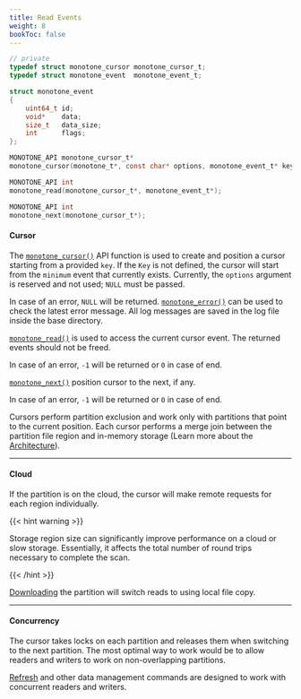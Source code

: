 ```yaml
---
title: Read Events
weight: 8
bookToc: false
---
```


```C
// private
typedef struct monotone_cursor monotone_cursor_t;
typedef struct monotone_event  monotone_event_t;

struct monotone_event
{
	uint64_t id;
	void*    data;
	size_t   data_size;
	int      flags;
};

MONOTONE_API monotone_cursor_t*
monotone_cursor(monotone_t*, const char* options, monotone_event_t* key);

MONOTONE_API int
monotone_read(monotone_cursor_t*, monotone_event_t*);

MONOTONE_API int
monotone_next(monotone_cursor_t*);
```

#### Cursor

The [`monotone_cursor()`](/docs/api/) API function is used to create and position a cursor starting from a provided `key`.
If the `Key` is not defined, the cursor will start from the `minimum` event that currently exists.
Currently, the `options` argument is reserved and not used; `NULL` must be passed.

In case of an error, `NULL` will be returned. [`monotone_error()`](/docs/api/) can be used to check the latest error message.
All log messages are saved in the log file inside the base directory.

[`monotone_read()`](/docs/api/) is used to access the current cursor event. The returned events should not be freed.

In case of an error, `-1` will be returned or `0` in case of end.

[`monotone_next()`](/docs/api/) position cursor to the next, if any.

In case of an error, `-1` will be returned or `0` in case of end.

Cursors perform partition exclusion and work only with partitions that point to the current position.
Each cursor performs a merge join between the partition file region and in-memory storage (Learn more about the [Architecture](/docs/overview/architecture/)).

---

#### Cloud

If the partition is on the cloud, the cursor will make remote requests for each region individually.

{{< hint warning >}}

Storage region size can significantly improve performance on a cloud or slow storage.
Essentially, it affects the total number of round trips necessary to complete the scan. 

{{< /hint >}}

[Downloading](/docs/data/download/) the partition will switch reads to using local file copy.

---

#### Concurrency

The cursor takes locks on each partition and releases them when switching to the next partition.
The most optimal way to work would be to allow readers and writers to work on non-overlapping partitions.

[Refresh](/docs/data/refresh/) and other data management commands are designed to work
with concurrent readers and writers.
